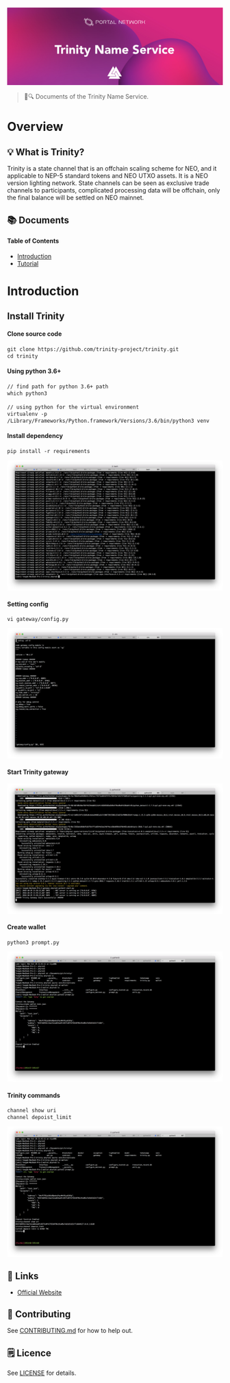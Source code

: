 ![Trinity Name Service](./assets/title.jpg)

> 📖🔍 Documents of the Trinity Name Service.

# Overview

## 💡 What is Trinity?
Trinity is a state channel that is an offchain scaling scheme for NEO, and it applicable to NEP-5 standard tokens and NEO UTXO assets. It is a NEO version lighting network.
State channels can be seen as exclusive trade channels to participants, complicated processing data will be offchain, only the final balance will be settled on NEO mainnet.

## 📚 Documents

#### Table of Contents
- [Introduction](./docs/INTRODUCTION.md)
- [Tutorial](./docs/TUTORIAL.md)

# Introduction

## Install Trinity

#### Clone source code
```
git clone https://github.com/trinity-project/trinity.git
cd trinity
```

#### Using python 3.6+ 
```
// find path for python 3.6+ path
which python3

// using python for the virtual environment
virtualenv -p /Library/Frameworks/Python.framework/Versions/3.6/bin/python3 venv
```

#### Install dependency
```
pip install -r requirements
```

![install](./assets/install.png)

#### Setting config
```
vi gateway/config.py
```

![config](./assets/config.png)

#### Start Trinity gateway

![gateway](./assets/gateway.png)

#### Create wallet
```
python3 prompt.py
```

![wallet](./assets/wallet.png)

#### Trinity commands
```
channel show uri
channel depoist_limit
```

![commands](./assets/commands.png)

## 🔗 Links
- [Official Website](https://trinity.tech/)

## 📣 Contributing
See [CONTRIBUTING.md](./CONTRIBUTING.md) for how to help out.

## 🗒 Licence
See [LICENSE](./LICENSE) for details.
